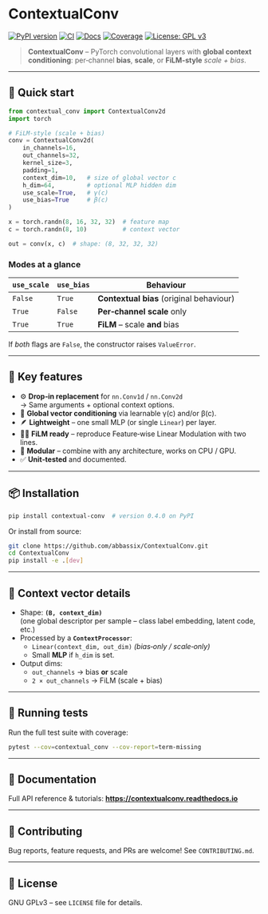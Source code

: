 # ContextualConv

[![PyPI version](https://img.shields.io/pypi/v/contextual-conv)](https://pypi.org/project/contextual-conv/)
[![CI](https://github.com/abbassix/ContextualConv/actions/workflows/test.yml/badge.svg?branch=main)](https://github.com/abbassix/ContextualConv/actions/workflows/test.yml)
[![Docs](https://readthedocs.org/projects/contextualconv/badge/?version=latest)](https://contextualconv.readthedocs.io/en/latest/)
[![Coverage](https://img.shields.io/codecov/c/github/abbassix/ContextualConv/main.svg?style=flat)](https://codecov.io/gh/abbassix/ContextualConv)
[![License: GPL v3](https://img.shields.io/badge/License-GPLv3-blue.svg)](https://www.gnu.org/licenses/gpl-3.0)

> **ContextualConv** – PyTorch convolutional layers with **global context conditioning**: per‑channel **bias**, **scale**, or **FiLM‑style** *scale + bias*.

---

## 🚀 Quick start

```python
from contextual_conv import ContextualConv2d
import torch

# FiLM‑style (scale + bias)
conv = ContextualConv2d(
    in_channels=16,
    out_channels=32,
    kernel_size=3,
    padding=1,
    context_dim=10,   # size of global vector c
    h_dim=64,         # optional MLP hidden dim
    use_scale=True,   # γ(c)
    use_bias=True     # β(c)
)

x = torch.randn(8, 16, 32, 32)  # feature map
c = torch.randn(8, 10)          # context vector

out = conv(x, c)  # shape: (8, 32, 32, 32)
```

### Modes at a glance

| `use_scale` | `use_bias` | Behaviour |
|-------------|------------|-----------|
| `False`     | `True`     | **Contextual bias** (original behaviour) |
| `True`      | `False`    | **Per‑channel scale** only |
| `True`      | `True`     | **FiLM** – scale **and** bias |

If *both* flags are `False`, the constructor raises `ValueError`.

---

## 🔧 Key features

* ⚙️ **Drop‑in replacement** for `nn.Conv1d` / `nn.Conv2d`  
  → Same arguments + optional context options.
* 🧠 **Global vector conditioning** via learnable γ(c) and/or β(c).
* 🪶 **Lightweight** – one small MLP (or single `Linear`) per layer.
* 🧑‍🔬 **FiLM ready** – reproduce Feature‑wise Linear Modulation with two lines.
* 🧩 **Modular** – combine with any architecture, works on CPU / GPU.
* ✅ **Unit‑tested** and documented.

---

## 📦 Installation

```bash
pip install contextual-conv  # version 0.4.0 on PyPI
```

Or install from source:

```bash
git clone https://github.com/abbassix/ContextualConv.git
cd ContextualConv
pip install -e .[dev]
```

---

## 📐 Context vector details

* Shape: **`(B, context_dim)`**  
  (one global descriptor per sample – class label embedding, latent code, etc.)
* Processed by a **`ContextProcessor`**:
  * `Linear(context_dim, out_dim)` *(bias‑only / scale‑only)*
  * Small **MLP** if `h_dim` is set.
* Output dims:
  * `out_channels` → bias **or** scale
  * `2 × out_channels` → FiLM (scale + bias)

---

## 🧪 Running tests

Run the full test suite with coverage:

```bash
pytest --cov=contextual_conv --cov-report=term-missing
```

---

## 📘 Documentation

Full API reference & tutorials: **<https://contextualconv.readthedocs.io>**

---

## 🤝 Contributing

Bug reports, feature requests, and PRs are welcome! See `CONTRIBUTING.md`.

---

## 📄 License

GNU GPLv3 – see `LICENSE` file for details.
